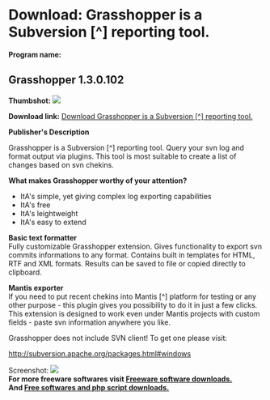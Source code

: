 # Download: Grasshopper is a Subversion [^] reporting tool.

**Program name:**

## Grasshopper 1.3.0.102

  
**Thumbshot:** ![](http://www.freewarefiles.com/screenshot/grasshopper1_md.jpg)   
  
**Download link:** [Download Grasshopper is a Subversion [^] reporting tool.](http://freesoftwares.boysofts.com/Grasshopper_program_58751.html)  
  


**Publisher's Description**  
  


Grasshopper is a Subversion [^] reporting tool. Query your svn log and format output via plugins. This tool is most suitable to create a list of changes based on svn chekins. 

**What makes Grasshopper worthy of your attention?**

  * ItA's simple, yet giving complex log exporting capabilities 
  * ItA's free 
  * ItA's leightweight 
  * ItA's easy to extend 

**Basic text formatter**  
Fully customizable Grasshopper extension. Gives functionality to export svn commits informations to any format. Contains built in templates for HTML, RTF and XML formats. Results can be saved to file or copied directly to clipboard.

**Mantis exporter**  
If you need to put recent chekins into Mantis [^] platform for testing or any other purpose - this plugin gives you possibility to do it in just a few clicks. This extension is designed to work even under Mantis projects with custom fields - paste svn information anywhere you like. 

Grasshopper does not include SVN client! To get one please visit:

<http://subversion.apache.org/packages.html#windows>

  
  
Screenshot: ![](http://www.freewarefiles.com/screenshot/grasshopper1.jpg)   
**For more freeware softwares visit [Freeware software downloads.](http://freesoftwares.boysofts.com/)**   
**And [Free softwares and php script downloads.](http://www.boysofts.com/)**
